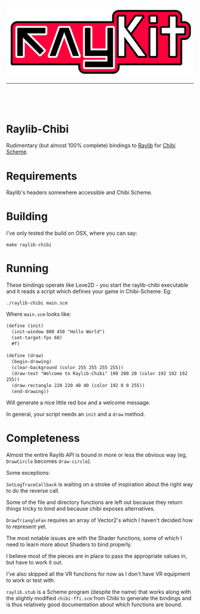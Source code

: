 
<div align="center">
   <p>
    <a href="https://megalisp.github.io/raygun/raykit" target="_blank">
      <img src="brand.webp" alt="Raykit">
    </a>
    </p>
</div>



---


</br>
</br>
</br>


Raylib-Chibi
============

Rudimentary (but almost 100% complete) bindings to [Raylib][raylib] for [Chibi Scheme][chibi].

Requirements
============

Raylib's headers somewhere accessible and Chibi Scheme.

Building
========

I've only tested the build on OSX, where you can say:

    make raylib-chibi
    
Running
=======

These bindings operate like Love2D - you start the raylib-chibi
executable and it reads a script which defines your game in
Chibi-Scheme. Eg:

    ./raylib-chibi main.scm
    
Where `main.scm` looks like:

    (define (init)
      (init-window 800 450 "Hello World")
      (set-target-fps 60)
      #f)

    (define (draw)
      (begin-drawing)
      (clear-background (color 255 255 255 255))
      (draw-text "Welcome to Raylib-Chibi" 190 200 20 (color 192 192 192 255))
      (draw-rectangle 220 220 40 40 (color 192 0 0 255))
      (end-drawing))

Will generate a nice little red box and a welcome message.

In general, your script needs an `init` and a `draw` method.

Completeness
============

Almost the entire Raylib API is bound in more or less the obvious way
(eg, `DrawCircle` becomes `draw-circle`).

Some exceptions:

`SetLogTraceCallback` is waiting on a stroke of inspiration about the
right way to do the reverse call.

Some of the file and directory functions are left out because they
return things tricky to bind and because chibi exposes alternatives.

`DrawTriangleFan` requires an array of Vector2's which I haven't
decided how to represent yet.

The most notable issues are with the Shader functions, some of which I
need to learn more about Shaders to bind properly.

I believe most of the pieces are in place to pass the appropriate
values in, but have to work it out.

I've also skipped all the VR functions for now as I don't have VR
equipment to work or test with.

`raylib.stub` is a Scheme program (despite the name) that works along
with the slightly modified `chibi-ffi.scm` from Chibi to generate the
bindings and is thus relatively good documentation about which
functions are bound.

[raylib]:https://www.raylib.com/
[chibi]:http://synthcode.com/scheme/chibi
